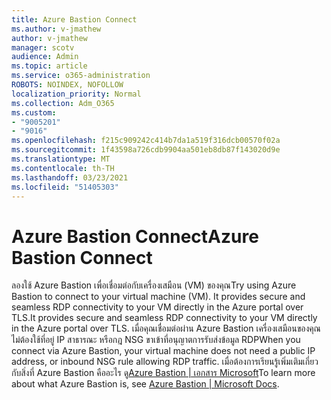 ```yaml
---
title: Azure Bastion Connect
ms.author: v-jmathew
author: v-jmathew
manager: scotv
audience: Admin
ms.topic: article
ms.service: o365-administration
ROBOTS: NOINDEX, NOFOLLOW
localization_priority: Normal
ms.collection: Adm_O365
ms.custom:
- "9005201"
- "9016"
ms.openlocfilehash: f215c909242c414b7da1a519f316dcb00570f02a
ms.sourcegitcommit: 1f43598a726cdb9904aa501eb8db87f143020d9e
ms.translationtype: MT
ms.contentlocale: th-TH
ms.lasthandoff: 03/23/2021
ms.locfileid: "51405303"
---
```

# <a name="azure-bastion-connect"></a><span data-ttu-id="a1719-102">Azure Bastion Connect</span><span class="sxs-lookup"><span data-stu-id="a1719-102">Azure Bastion Connect</span></span>

<span data-ttu-id="a1719-103">ลองใช้ Azure Bastion เพื่อเชื่อมต่อกับเครื่องเสมือน (VM) ของคุณ</span><span class="sxs-lookup"><span data-stu-id="a1719-103">Try using Azure Bastion to connect to your virtual machine (VM).</span></span> <span data-ttu-id="a1719-104">It provides secure and seamless RDP connectivity to your VM directly in the Azure portal over TLS.</span><span class="sxs-lookup"><span data-stu-id="a1719-104">It provides secure and seamless RDP connectivity to your VM directly in the Azure portal over TLS.</span></span> <span data-ttu-id="a1719-105">เมื่อคุณเชื่อมต่อผ่าน Azure Bastion เครื่องเสมือนของคุณไม่ต้องใช้ที่อยู่ IP สาธารณะ หรือกฎ NSG ขาเข้าที่อนุญาตการรับส่งข้อมูล RDP</span><span class="sxs-lookup"><span data-stu-id="a1719-105">When you connect via Azure Bastion, your virtual machine does not need a public IP address, or inbound NSG rule allowing RDP traffic.</span></span> <span data-ttu-id="a1719-106">เมื่อต้องการเรียนรู้เพิ่มเติมเกี่ยวกับสิ่งที่ Azure Bastion คืออะไร ดู[Azure Bastion | เอกสาร Microsoft](https://docs.microsoft.com/azure/bastion/bastion-overview)</span><span class="sxs-lookup"><span data-stu-id="a1719-106">To learn more about what Azure Bastion is, see [Azure Bastion | Microsoft Docs](https://docs.microsoft.com/azure/bastion/bastion-overview).</span></span>
